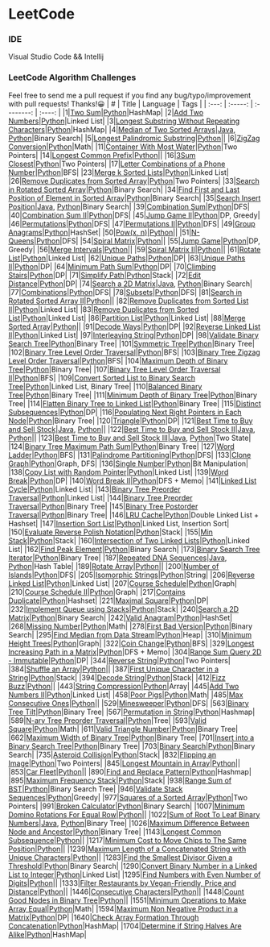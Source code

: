 # LeetCode

### IDE
Visual Studio Code && Intellij  

### LeetCode Algorithm Challenges
Feel free to send me a pull request if you find any bug/typo/improvement with pull requests! Thanks!:grinning:
|   #   |  Title  |  Language  |  Tags  |
| :---: | :-----: | :--------: | :----: |
|1|[Two Sum](https://leetcode.com/problems/two-sum/)|[Python](./Python/questions/TwoSum)|HashMap|
|2|[Add Two Numbers](https://leetcode.com/problems/add-two-numbers/)|[Python](./Python/questions/AddTwoNumbers)|Linked List|
|3|[Longest Substring Without Repeating Characters](https://leetcode.com/problems/longest-substring-without-repeating-characters/)|[Python](./Python/questions/LongestSubstringWithoutRepeatingCharacters)|HashMap|
|4|[Median of Two Sorted Arrays](https://leetcode.com/problems/median-of-two-sorted-arrays/)|[Java](./Java/src/questions/MedianofTwoSortedArrays), [Python](./Python/questions/MedianofTwoSortedArrays)|Binary Search|
|5|[Longest Palindromic Substring](https://leetcode.com/problems/longest-palindromic-substring/)|[Python](./Python/questions/LongestPalindromicSubstring)||
|6|[ZigZag Conversion](https://leetcode.com/problems/zigzag-conversion/)|[Python](./Python/questions/ZigZagConversion)|Math|
|11|[Container With Most Water](https://leetcode.com/problems/container-with-most-water/)|[Python](./Python/questions/ContainerWithMostWater)|Two Pointers|
|14|[Longest Common Prefix](https://leetcode.com/problems/longest-common-prefix/)|[Python](./Python/questions/LongestCommonPrefix)||
|16|[3Sum Closest](https://leetcode.com/problems/3sum-closest/)|[Python](./Python/questions/3SumClosest)|Two Pointers|
|17|[Letter Combinations of a Phone Number](https://leetcode.com/problems/3sum-closest/)|[Python](./Python/questions/LetterCombinationsOfAPhoneNumber)|BFS|
|23|[Merge k Sorted Lists](https://leetcode.com/problems/merge-k-sorted-lists/)|[Python](./Python/questions/MergeKSortedLists)|Linked List|
|26|[Remove Duplicates from Sorted Array](https://leetcode.com/problems/remove-duplicates-from-sorted-array/)|[Python](./Python/questions/RemoveDuplicatesFromSortedArray)|Two Pointers|
|33|[Search in Rotated Sorted Array](https://leetcode.com/problems/search-in-rotated-sorted-array/)|[Python](./Python/questions/SearchInRotatedSortedArray)|Binary Search|
|34|[Find First and Last Position of Element in Sorted Array](https://leetcode.com/problems/find-first-and-last-position-of-element-in-sorted-array/)|[Python](./Python/questions/FindFirstAndLastPositionOfElementInSortedArray)|Binary Search|
|35|[Search Insert Position](https://leetcode.com/problems/search-insert-position/)|[Java](./Java/src/questions/SearchInsertPosition), [Python](./Python/questions/SearchInsertPosition)|Binary Search|
|39|[Combination Sum](https://leetcode.com/problems/combination-sum/)|[Python](./Python/questions/CombinationSum)|DFS|
|40|[Combination Sum II](https://leetcode.com/problems/combination-sum-ii/)|[Python](./Python/questions/CombinationSumII)|DFS|
|45|[Jump Game II](https://leetcode.com/problems/jump-game-ii/)|[Python](./Python/questions/JumpGameII)|DP, Greedy|
|46|[Permutations](https://leetcode.com/problems/permutations/)|[Python](./Python/questions/Permutations)|DFS|
|47|[Permutations II](https://leetcode.com/problems/permutations-ii/)|[Python](./Python/questions/PermutationsII)|DFS|
|49|[Group Anagrams](https://leetcode.com/problems/group-anagrams/)|[Python](./Python/questions/GroupAnagrams)|HashSet|
|50|[Pow(x, n)](https://leetcode.com/problems/powx-n/)|[Python](./Python/questions/Powx-n)||
|51|[N-Queens](https://leetcode.com/problems/n-queens/)|[Python](./Python/questions/NQueens)|DFS|
|54|[Spiral Matrix](https://leetcode.com/problems/spiral-matrix/)|[Python](./Python/questions/SpiralMatrix)||
|55|[Jump Game](https://leetcode.com/problems/jump-game/)|[Python](./Python/questions/JumpGame)|DP, Greedy|
|56|[Merge Intervals](https://leetcode.com/problems/merge-intervals/)|[Python](./Python/questions/MergeIntervals)||
|59|[Spiral Matrix II](https://leetcode.com/problems/spiral-matrix-ii/)|[Python](./Python/questions/SpiralMatrixII)||
|61|[Rotate List](https://leetcode.com/problems/rotate-list/)|[Python](./Python/questions/RotateList)|Linked List|
|62|[Unique Paths](https://leetcode.com/problems/unique-paths/)|[Python](./Python/questions/UniquePaths)|DP|
|63|[Unique Paths II](https://leetcode.com/problems/unique-paths-ii/)|[Python](./Python/questions/UniquePathsII)|DP|
|64|[Minimum Path Sum](https://leetcode.com/problems/minimum-path-sum/)|[Python](./Python/questions/MinimumPathSum)|DP|
|70|[Climbing Stairs](https://leetcode.com/problems/climbing-stairs/)|[Python](./Python/questions/ClimbingStairs)|DP|
|71|[Simplify Path](https://leetcode.com/problems/simplify-path/)|[Python](./Python/questions/SimplifyPath)|Stack|
|72|[Edit Distance](https://leetcode.com/problems/edit-distance/)|[Python](./Python/questions/EditDistance)|DP|
|74|[Search a 2D Matrix](https://leetcode.com/problems/search-a-2d-matrix/)|[Java](./Java/src/questions/SearchA2DMatrix), [Python](./Python/questions/SearchA2DMatrix)|Binary Search|
|77|[Combinations](https://leetcode.com/problems/combinations/)|[Python](./Python/questions/Combinations)|DFS|
|78|[Subsets](https://leetcode.com/problems/subsets/)|[Python](./Python/questions/Subsets)|DFS|
|81|[Search in Rotated Sorted Array II](https://leetcode.com/problems/search-in-rotated-sorted-array-ii/)|[Python](./Python/questions/SearchInRotatedSortedArrayII)||
|82|[Remove Duplicates from Sorted List II](https://leetcode.com/problems/remove-duplicates-from-sorted-list-ii/)|[Python](./Python/questions/RemoveDuplicatesFromSortedListII)|Linked List|
|83|[Remove Duplicates from Sorted List](https://leetcode.com/problems/remove-duplicates-from-sorted-list/)|[Python](./Python/questions/RemoveDuplicatesFromSortedList)|Linked List|
|86|[Partition List](https://leetcode.com/problems/partition-list/)|[Python](./Python/questions/PartitionList)|Linked List|
|88|[Merge Sorted Array](https://leetcode.com/problems/merge-sorted-array/)|[Python](./Python/questions/MergeSortedArray)||
|91|[Decode Ways](https://leetcode.com/problems/decode-ways/)|[Python](./Python/questions/DecodeWays)|DP|
|92|[Reverse Linked List II](https://leetcode.com/problems/reverse-linked-list-ii/)|[Python](./Python/questions/ReverseLinkedListII)|Linked List|
|97|[Interleaving String](https://leetcode.com/problems/interleaving-string/)|[Python](./Python/questions/InterleavingString)|DP|
|98|[Validate Binary Search Tree](https://leetcode.com/problems/validate-binary-search-tree/)|[Python](./Python/questions/ValidateBinarySearchTree)|Binary Tree|
|101|[Symmetric Tree](https://leetcode.com/problems/symmetric-tree/)|[Python](./Python/questions/SymmetricTree)|Binary Tree|
|102|[Binary Tree Level Order Traversal](https://leetcode.com/problems/binary-tree-level-order-traversal/)|[Python](./Python/questions/BinaryTreeLevelOrderTraversal)|BFS|
|103|[Binary Tree Zigzag Level Order Traversal](https://leetcode.com/problems/binary-tree-zigzag-level-order-traversal/)|[Python](./Python/questions/BinaryTreeZigzagLevelOrderTraversal)|BFS|
|104|[Maximum Depth of Binary Tree](https://leetcode.com/problems/maximum-depth-of-binary-tree/)|[Python](./Python/questions/MaximumDepthOfBinaryTree)|Binary Tree|
|107|[Binary Tree Level Order Traversal II](https://leetcode.com/problems/binary-tree-level-order-traversal-ii/)|[Python](./Python/questions/BinaryTreeLevelOrderTraversalII)|BFS|
|109|[Convert Sorted List to Binary Search Tree](https://leetcode.com/problems/convert-sorted-list-to-binary-search-tree/)|[Python](./Python/questions/ConvertSortedListToBinarySearchTree)|Linked List, Binary Tree|
|110|[Balanced Binary Tree](https://leetcode.com/problems/balanced-binary-tree/)|[Python](./Python/questions/BalancedBinaryTree)|Binary Tree|
|111|[Minimum Depth of Binary Tree](https://leetcode.com/problems/minimum-depth-of-binary-tree/)|[Python](./Python/questions/MinimumDepthofBinaryTree)|Binary Tree|
|114|[Flatten Binary Tree to Linked List](https://leetcode.com/problems/flatten-binary-tree-to-linked-list/)|[Python](./Python/questions/FlattenBinaryTreeToLinkedList)|Binary Tree|
|115|[Distinct Subsequences](https://leetcode.com/problems/distinct-subsequences/)|[Python](./Python/questions/DistinctSubsequences)|DP|
|116|[Populating Next Right Pointers in Each Node](https://leetcode.com/problems/populating-next-right-pointers-in-each-node/)|[Python](./Python/questions/PopulatingNextRightPointersInEachNode)|Binary Tree|
|120|[Triangle](https://leetcode.com/problems/triangle/)|[Python](./Python/questions/Triangle)|DP|
|121|[Best Time to Buy and Sell Stock](https://leetcode.com/problems/best-time-to-buy-and-sell-stock/)|[Java](./Java/src/questions/BestTimeToBuyAndSellStock), [Python](./Python/questions/BestTimeToBuyAndSellStock)||
|122|[Best Time to Buy and Sell Stock II](https://leetcode.com/problems/best-time-to-buy-and-sell-stock-ii/)|[Java](./Java/src/questions/BestTimeToBuyAndSellStockII), [Python](./Python/questions/BestTimeToBuyAndSellStockII)||
|123|[Best Time to Buy and Sell Stock III](https://leetcode.com/problems/best-time-to-buy-and-sell-stock-iii/)|[Java](./Java/src/questions/BestTimeToBuyAndSellStockIII), [Python](./Python/questions/BestTimeToBuyAndSellStockIII)|Two State|
|124|[Binary Tree Maximum Path Sum](https://leetcode.com/problems/binary-tree-maximum-path-sum/)|[Python](./Python/questions/BinaryTreeMaximumPathSum)|Binary Tree|
|127|[Word Ladder](https://leetcode.com/problems/word-ladder/)|[Python](./Python/questions/WordLadder)|BFS|
|131|[Palindrome Partitioning](https://leetcode.com/problems/palindrome-partitioning/)|[Python](./Python/questions/PalindromePartitioning)|DFS|
|133|[Clone Graph](https://leetcode.com/problems/clone-graph/)|[Python](./Python/questions/CloneGraph)|Graph, DFS|
|136|[Single Number](https://leetcode.com/problems/single-number/)|[Python](./Python/questions/SingleNumber)|Bit Manipulation|
|138|[Copy List with Random Pointer](https://leetcode.com/problems/word-break/)|[Python](./Python/questions/CopyListWithRandomPointer)|Linked List|
|139|[Word Break](https://leetcode.com/problems/word-break/)|[Python](./Python/questions/WordBreak)|DP|
|140|[Word Break II](https://leetcode.com/problems/word-break-ii/)|[Python](./Python/questions/WordBreakII)|DFS + Memo|
|141|[Linked List Cycle](https://leetcode.com/problems/linked-list-cycle/)|[Python](./Python/questions/LinkedListCycle)|Linked List|
|143|[Binary Tree Preorder Traversal](https://leetcode.com/problems/reorder-list/)|[Python](./Python/questions/ReorderList)|Linked List|
|144|[Binary Tree Preorder Traversal](https://leetcode.com/problems/binary-tree-preorder-traversal/)|[Python](./Python/questions/BinaryTreePreorderTraversal)|Binary Tree|
|145|[Binary Tree Postorder Traversal](https://leetcode.com/problems/binary-tree-postorder-traversal/)|[Python](./Python/questions/BinaryTreePostorderTraversal)|Binary Tree|
|146|[LRU Cache](https://leetcode.com/problems/lru-cache/)|[Python](./Python/questions/LRUCache)|Double Linked List + Hashset|
|147|[Insertion Sort List](https://leetcode.com/problems/insertion-sort-list/)|[Python](./Python/questions/InsertionSortList)|Linked List, Insertion Sort|
|150|[Evaluate Reverse Polish Notation](https://leetcode.com/problems/evaluate-reverse-polish-notation/)|[Python](./Python/questions/EvaluateReversePolishNotation)|Stack|
|155|[Min Stack](https://leetcode.com/problems/min-stack/)|[Python](./Python/questions/MinStack)|Stack|
|160|[Intersection of Two Linked Lists](https://leetcode.com/problems/intersection-of-two-linked-lists/)|[Python](./Python/questions/IntersectionOfTwoLinkedLists)|Linked List|
|162|[Find Peak Element](https://leetcode.com/problems/find-peak-element/)|[Python](./Python/questions/FindPeakElement)|Binary Search|
|173|[Binary Search Tree Iterator](https://leetcode.com/problems/binary-search-tree-iterator/)|[Python](./Python/questions/BinarySearchTreeIterator)|Binary Tree|
|187|[Repeated DNA Sequences](https://leetcode.com/problems/repeated-dna-sequences/)|[Java](./Java/src/questions/RepeatedDNASequences), [Python](./Python/questions/RepeatedDNASequences)|Hash Table|
|189|[Rotate Array](https://leetcode.com/problems/rotate-array/)|[Python](./Python/questions/RotateArray)||
|200|[Number of Islands](https://leetcode.com/problems/number-of-islands/)|[Python](./Python/questions/NumberOfIslands)|DFS|
|205|[Isomorphic Strings](https://leetcode.com/problems/isomorphic-strings/)|[Python](./Python/questions/IsomorphicStrings)|String|
|206|[Reverse Linked List](https://leetcode.com/problems/reverse-linked-list/)|[Python](./Python/questions/ReverseLinkedList)|Linked List|
|207|[Course Schedule](https://leetcode.com/problems/course-schedule/)|[Python](./Python/questions/CourseSchedule)|Graph|
|210|[Course Schedule II](https://leetcode.com/problems/course-schedule-ii/)|[Python](./Python/questions/CourseScheduleII)|Graph|
|217|[Contains Duplicate](https://leetcode.com/problems/contains-duplicate/)|[Python](./Python/questions/ContainsDuplicate)|Hashset|
|221|[Maximal Square](https://leetcode.com/problems/maximal-square)|[Python](./Python/questions/MaximalSquare)|DP|
|232|[Implement Queue using Stacks](https://leetcode.com/problems/implement-queue-using-stacks)|[Python](./Python/questions/ImplementQueueUsingStacks)|Stack|
|240|[Search a 2D Matrix](https://leetcode.com/problems/search-a-2d-matrix-ii)|[Python](./Python/questions/SearchA2DMatrixII)|Binary Search|
|242|[Valid Anagram](https://leetcode.com/problems/valid-anagram)|[Python](./Python/questions/ValidAnagram)|HashSet|
|268|[Missing Number](https://leetcode.com/problems/missing-number/)|[Python](./Python/questions/MissingNumber)|Math|
|278|[First Bad Version](https://leetcode.com/problems/first-bad-version/)|[Python](./Python/questions/FirstBadVersion)|Binary Search|
|295|[Find Median from Data Stream](https://leetcode.com/problems/find-median-from-data-stream/)|[Python](./Python/questions/FindMedianFromDataStream)|Heap|
|310|[Minimum Height Trees](https://leetcode.com/problems/minimum-height-trees/)|[Python](./Python/questions/MinimumHeightTrees)|Graph|
|322|[Coin Change](https://leetcode.com/problems/coin-change/)|[Python](./Python/questions/CoinChange)|BFS|
|329|[Longest Increasing Path in a Matrix](https://leetcode.com/problems/coin-change/)|[Python](./Python/questions/LongestIncreasingPathInAMatrix)|DFS + Memo|
|304|[Range Sum Query 2D - Immutable](https://leetcode.com/problems/range-sum-query-2d-immutable/)|[Python](./Python/questions/RangeSumQuery2D-Immutable)|DP|
|344|[Reverse String](https://leetcode.com/problems/reverse-string/)|[Python](./Python/questions/ReverseString)|Two Pointers|
|384|[Shuffle an Array](https://leetcode.com/problems/shuffle-an-array/)|[Python](./Python/questions/ShuffleAnArray)||
|387|[First Unique Character in a String](https://leetcode.com/problems/first-unique-character-in-a-string/)|[Python](./Python/questions/FirstUniqueCharacterInAString)|Stack|
|394|[Decode String](https://leetcode.com/problems/decode-string/)|[Python](./Python/questions/DecodeString)|Stack|
|412|[Fizz Buzz](https://leetcode.com/problems/fizz-buzz/)|[Python](./Python/questions/FizzBuzz)||
|443|[String Compression](https://leetcode.com/problems/string-compression/)|[Python](./Python/questions/StringCompression)|Array|
|445|[Add Two Numbers II](https://leetcode.com/problems/add-two-numbers-ii/)|[Python](./Python/questions/AddTwoNumbersII)|Linked List|
|458|[Poor Pigs](https://leetcode.com/problems/poor-pigs/)|[Python](./Python/questions/PoorPigs)|Math|
|485|[Max Consecutive Ones](https://leetcode.com/problems/max-consecutive-ones/)|[Python](./Python/questions/MaxConsecutiveOnes)||
|529|[Minesweeper](https://leetcode.com/problems/minesweeper/)|[Python](./Python/questions/Minesweeper)|DFS|
|563|[Binary Tree Tilt](https://leetcode.com/problems/binary-tree-tilt/)|[Python](./Python/questions/BinaryTreeTilt)|Binary Tree|
|567|[Permutation in String](https://leetcode.com/problems/permutation-in-string/)|[Python](./Python/questions/PermutationInString)|Hashmap|
|589|[N-ary Tree Preorder Traversal](https://leetcode.com/problems/n-ary-tree-preorder-traversal/)|[Python](./Python/questions/N-aryTreePreorderTraversal)|Tree|
|593|[Valid Square](https://leetcode.com/problems/valid-square/)|[Python](./Python/questions/ValidSquare)|Math|
|611|[Valid Triangle Number](https://leetcode.com/problems/maximum-width-of-binary-tree/)|[Python](./Python/questions/ValidTriangleNumber)|Binary Tree|
|662|[Maximum Width of Binary Tree](https://leetcode.com/problems/maximum-width-of-binary-tree/)|[Python](./Python/questions/MaximumWidthOfBinaryTree)|Binary Tree|
|701|[Insert into a Binary Search Tree](https://leetcode.com/problems/insert-into-a-binary-search-tree/)|[Python](./Python/questions/InsertIntoBinarySearchTree)|Binary Tree|
|703|[Binary Search](https://leetcode.com/problems/binary-search/)|[Python](./Python/questions/BinarySearch)|Binary Search|
|735|[Asteroid Collision](https://leetcode.com/problems/asteroid-collision/)|[Python](./Python/questions/AsteroidCollision)|Stack|
|832|[Flipping an Image](https://leetcode.com/problems/flipping-an-image/)|[Python](./Python/questions/FlippingAnImage)|Two Pointers|
|845|[Longest Mountain in Array](https://leetcode.com/problems/longest-mountain-in-array/)|[Python](./Python/questions/LongestMountainInArray)||
|853|[Car Fleet](https://leetcode.com/problems/car-fleet/)|[Python](./Python/questions/CarFleet)||
|890|[Find and Replace Pattern](https://leetcode.com/problems/find-and-replace-pattern/)|[Python](./Python/questions/FindAndReplacePattern)|Hashmap|
|895|[Maximum Frequency Stack](https://leetcode.com/maximum-frequency-stack/)|[Python](./Python/questions/MaximumFrequencyStack)|Stack|
|938|[Range Sum of BST](https://leetcode.com/problems/range-sum-of-bst/)|[Python](./Python/questions/RangeSumOfBST)|Binary Search Tree|
|946|[Validate Stack Sequences](https://leetcode.com/problems/validate-stack-sequences/)|[Python](./Python/questions/ValidateStackSequences)|Greedy|
|977|[Squares of a Sorted Array](https://leetcode.com/problems/squares-of-a-sorted-array/)|[Python](./Python/questions/SquaresOfASortedArray)|Two Pointers|
|991|[Broken Calculator](https://leetcode.com/problems/broken-calculator/)|[Python](./Python/questions/BrokenCalculator)|Binary Search|
|1007|[Minimum Domino Rotations For Equal Row](https://leetcode.com/problems/minimum-domino-rotations-for-equal-row/)|[Python](./Python/questions/MinimumDominoRotationsForEqualRow)||
|1022|[Sum of Root To Leaf Binary Numbers](https://leetcode.com/problems/sum-of-root-to-leaf-binary-numbers/)|[Java](./Java/src/questions/SumofRootToLeafBinaryNumbers), [Python](./Python/questions/SumofRootToLeafBinaryNumbers)|Binary Tree|
|1026|[Maximum Difference Between Node and Ancestor](https://leetcode.com/problems/maximum-difference-between-node-and-ancestor/)|[Python](./Python/questions/MaximumDifferenceBetweenNodeAndAncestor)|Binary Tree|
|1143|[Longest Common Subsequence](https://leetcode.com/problems/longest-common-subsequence/)|[Python](./Python/questions/LongestCommonSubsequence)||
|1217|[Minimum Cost to Move Chips to The Same Position](https://leetcode.com/problems/minimum-cost-to-move-chips-to-the-same-position/)|[Python](./Python/questions/MinimumCostToMoveChipsToTheSamePosition)||
|1239|[Maximum Length of a Concatenated String with Unique Characters](https://leetcode.com/problems/maximum-length-of-a-concatenated-string-with-unique-characters/)|[Python](./Python/questions/MaximumLengthOfAConcatenatedStringWithUniqueCharacters)||
|1283|[Find the Smallest Divisor Given a Threshold](https://leetcode.com/problems/find-the-smallest-divisor-given-a-threshold/)|[Python](./Python/questions/FindTheSmallestDivisorGivenAThreshold)|Binary Search|
|1290|[Convert Binary Number in a Linked List to Integer](https://leetcode.com/problems/convert-binary-number-in-a-linked-list-to-integer/)|[Python](./Python/questions/ConvertBinaryNumberInALinkedListToInteger)|Linked List|
|1295|[Find Numbers with Even Number of Digits](https://leetcode.com/problems/find-numbers-with-even-number-of-digits/)|[Python](./Python/questions/FindNumbersWithEvenNumberOfDigits)||
|1333|[Filter Restaurants by Vegan-Friendly, Price and Distance](https://leetcode.com/problems/filter-restaurants-by-vegan-friendly-price-and-distance/)|[Python](./Python/questions/FilterRestaurants)||
|1446|[Consecutive Characters](https://leetcode.com/problems/consecutive-characters/)|[Python](./Python/questions/ConsecutiveCharacters)||
|1448|[Count Good Nodes in Binary Tree](https://leetcode.com/problems/count-good-nodes-in-binary-tree/)|[Python](./Python/questions/CountGoodNodesInBinaryTree)||
|1551|[Minimum Operations to Make Array Equal](https://leetcode.com/problems/minimum-operations-to-make-array-equal/)|[Python](./Python/questions/MinimumOperationsToMakeArrayEqual)|Math|
|1594|[Maximum Non Negative Product in a Matrix](https://leetcode.com/problems/maximum-non-negative-product-in-a-matrix/)|[Python](./Python/questions/MaximumNonNegativeProductInAMatrix)|DP|
|1640|[Check Array Formation Through Concatenation](https://leetcode.com/problems/check-array-formation-through-concatenation/)|[Python](./Python/questions/CheckArrayFormationThroughConcatenation)|HashMap|
|1704|[Determine if String Halves Are Alike](https://leetcode.com/problems/determine-if-string-halves-are-alike/)|[Python](./Python/questions/DetermineIfStringHalvesAreAlike)|HashMap|
